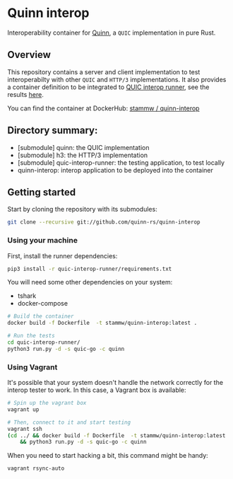 # Quinn interop

Interoperability container for [Quinn](https://github.com/quinn-rs/quinn), a `QUIC` implementation in pure Rust.

## Overview

This repository contains a server and client implementation to test interoperabilty with other `QUIC` and `HTTP/3` implementations. It also provides a container definition to be integrated to [QUIC interop runner]( https://github.com/marten-seemann/quic-interop-runner ), see the results [here](https://interop.seemann.io/).

You can find the container at DockerHub: [stammw / quinn-interop](https://hub.docker.com/repository/docker/stammw/quinn-interop)

## Directory summary:

* [submodule] quinn: the QUIC implementation
* [submodule] h3: the HTTP/3 implementation
* [submodule] quic-interop-runner: the testing application, to test locally
* quinn-interop: interop application to be deployed into the container

## Getting started

Start by cloning the repository with its submodules:

``` sh
git clone --recursive git://github.com/quinn-rs/quinn-interop

```

### Using your machine

First, install the runner dependencies:

``` sh
pip3 install -r quic-interop-runner/requirements.txt
```

You will need some other dependencies on your system:
* tshark
* docker-compose

``` sh
# Build the container
docker build -f Dockerfile  -t stammw/quinn-interop:latest .

# Run the tests
cd quic-interop-runner/
python3 run.py -d -s quic-go -c quinn
```

### Using Vagrant

It's possible that your system doesn't handle the network correctly for the interop tester to work. In this case, a Vagrant box is available:

``` sh
# Spin up the vagrant box
vagrant up

# Then, connect to it and start testing
vagrant ssh
(cd ../ && docker build -f Dockerfile  -t stammw/quinn-interop:latest .) \
    && python3 run.py -d -s quic-go -c quinn
```

When you need to start hacking a bit, this command might be handy:

``` sh
vagrant rsync-auto
```
